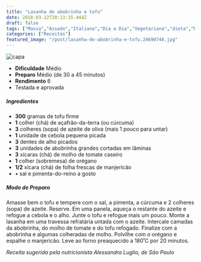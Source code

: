 ```yaml
---
title: "Lasanha de abobrinha e tofu"
date: 2018-03-22T20:13:15.444Z
draft: false
tags: ["Massa","Assado","Italiana","Dia a Dia","Vegetariana","dieta","Massa","Receitas","vegetariana"]
categories: ["Receitas"]
featured_image: "/post/lasanha-de-abobrinha-e-tofu.24690746.jpg"
---
```


![capa](/post/lasanha-de-abobrinha-e-tofu.24690746.jpg)

*   **Dificuldade** Médio
*   **Preparo** Médio (de 30 a 45 minutos)
*   **Rendimento** 6
*   Testada e aprovada
    

##### Ingredientes

*   **300** gramas de tofu firme
*   **1** colher (chá) de açafrão-da-terra (ou cúrcuma)
*   **3** colheres (sopa) de azeite de oliva (mais 1 pouco para untar)
*   **1** unidade de cebola pequena picada
*   **3** dentes de alho picados
*   **3** unidades de abobrinha grandes cortadas em lâminas
*   **3** xícaras (chá) de molho de tomate caseiro
*   **1** colher (sobremesa) de orégano
*   **1/2** xícara (chá) de folha frescas de manjericão
*   • sal e pimenta-do-reino a gosto

##### Modo de Preparo

Amasse bem o tofu e tempere com o sal, a pimenta, a cúrcuma e 2 colheres (sopa) de azeite. Reserve. Em uma panela, aqueça o restante do azeite e refogue a cebola e o alho. Junte o tofu e refogue mais um pouco. Monte a lasanha em uma travessa refratária untada com o azeite. Intercale camadas da abobrinha, do molho de tomate e do tofu refogado. Finalize com a abobrinha e algumas colheradas de molho. Polvilhe com o orégano e espalhe o manjericão. Leve ao forno preaquecido a 180˚C por 20 minutos.

_Receita sugerida pela nutricionista Alessandra Luglio, de São Paulo_
